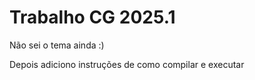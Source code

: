 # Trabalho CG 2025.1 

Não sei o tema ainda :)

Depois adiciono instruções de como compilar e executar
